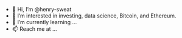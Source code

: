 - 👋 Hi, I’m @henry-sweat
- 👀 I’m interested in investing, data science, Bitcoin, and Ethereum.
- 🌱 I’m currently learning ...
- 📫 Reach me at ...

<!---
henry-sweat/henry-sweat is a ✨ special ✨ repository because its `README.md` (this file) appears on your GitHub profile.
You can click the Preview link to take a look at your changes.
--->
